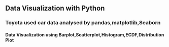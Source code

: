## Data Visualization with Python
### Toyota used car data analysed by pandas,matplotlib,Seaborn
#### Data Visualization using Barplot,Scatterplot,Histogram,ECDF,Distribution Plot
